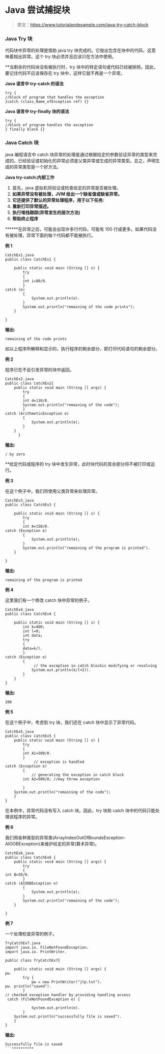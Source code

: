 # Java 尝试捕捉块

> 原文：<https://www.tutorialandexample.com/java-try-catch-block>

### Java Try 块

代码块中异常的处理是借助 java try 块完成的。它抛出包含在块中的代码，这意味着抛出异常。这个 try 块必须并且应该只在方法中使用。

 **当剩余的代码块没有被执行时，try 块中的特定语句或代码已经被排除。因此，要记住代码不应该保存在 try 块中，这样它就不再是一个异常。

**Java 语言中 try-catch 的语法**

```
try {    
//block of program that handles the exception
}catch (class_Name_ofException ref) {} 
```

**Java 语言中 try-finally 块的语法**

```
try {    
//block of program handles the exception
} finally block {} 
```

### Java Catch 块

java 编程语言中 catch 块异常的处理是通过根据给定的参数验证异常的类型来完成的。已经验证或初始化的异常必须是父类异常或生成的异常类型。总之，声明生成的异常类型是一个好方法。

**Java try-catch:内部工作**

1.  首先，java 虚拟机将验证或检查给定的异常是否被处理。
2.  **如果异常没有被处理，JVM 给出一个缺省值或缺省异常。**
3.  ****它还提供了默认的异常处理程序，用于以下任务:****
4.  ******重新打印异常描述。******
5.  ******执行堆栈跟踪(异常发生的层次方法)******
6.  ******帮助终止程序******

 ******在异常之后，可能会出现许多行代码，可能有 100 行或更多。如果代码没有被处理，异常下面的每个代码都不能被执行。

**例 1**

```
CatchEx1.java
public class CatchEx1 {  

    public static void main (String [] s) {  
        try  
        {  
        int i=80/0.
        }  
catch (e)  
        {  
            System.out.println(e).
        }  
        System.out.println("remaining of the code prints");
    }  

} 
```

**输出:**

```
remaining of the code prints
```

如以上程序所解释和显示的，执行程序的剩余部分，即打印代码语句的剩余部分。

**例 2**

程序已在不会引发异常的块中返回。

```
CatchEx2.java
public class CatchEx2{  
    public static void main (String [] args) {  
        try  
        {  
        int d=110/0.
        System.out.println("remaining of the code");  
        }  
catch (ArithmeticException e)  
        {  
            System.out.println(e);  
        }  
    }  
      }
```

**输出:**

```
/ by zero

```

 **给定代码或程序的 try 块中发生异常，此时块代码的其余部分将不被打印或运行。

**例 3**

在这个例子中，我们将使用父类异常来处理异常。

```
CatchEx3.java
public class CatchEx3 {  

    public static void main (String [] s) {  
        try  
        {  
        int A=150/0.
catch (Exception e)  
        {  
            System.out.println(e);  
        }  
        System.out.println("remaining of the program is printed").
    }  

} 
```

**输出:**

```
remaining of the program is printed
```

**例 4**

这里我们有一个修改 catch 块中异常的例子。

```
CatchEx4.java
public class CatchEx4 {  

    public static void main (String [] s) {  
        int k=400;  
        int l=0;  
        int data;  
        try  
        {  
        data=k/l.
        }    
catch (Exception e)  
        {  
             // the exception in catch blockis modifying or resolving
            System.out.println(k/l+2)).
        }  
    }  
} 
```

**输出:**

```
200
```

**例 5**

在这个例子中，考虑到 try 块，我们还在 catch 块中显示了异常代码。

```
CatchEx5.java
public class CatchEx5 {    
    public static void main (String [] s) {  
        try  
        {  
        int A1=500/0.
        }  
             // exception is handled
catch (Exception e)  
        {  
            // generating the exception in catch block  
        int A2=500/0; //may throw exception   

        }  
    System.out.println("remaining of the code");  
    }  
} 
```

在本例中，异常代码没有写入 catch 块。因此，try 块和 catch 块中的代码只能处理该程序的异常。

**例 6**

我们用各种类型的异常类(ArrayIndexOutOfBoundsException-AIOOBException)来维护给定的异常(算术异常)。

```
CatchEx6.java
public class CatchEx6 { 
    public static void main (String [] args) {  
        try  
        {  
int B=50/0.
        }  
catch (AIOOBException e)  
        {  
            System.out.println(e);  
        }  
        System.out.println("remaining of the code");  
    }  

} 
```

**例 7**

一个处理检查异常的例子。

```
TryCatchEx7.java
import java.io. FileNotFoundException.
import java.io. PrintWriter.

public class TryCatchEx7{  

    public static void main (String [] args) {   
pw.
        try {  
            pw = new PrintWriter("jtp.txt").
pw. println("saved").
        }  
// checked exception handler by providing handling access
 catch (FileNotFoundException e) {  

            System.out.println(e).
        }         
    System.out.println("successfully file is saved").
    }  
} 
```

**输出:**

```
Successfully file is saved
```**********